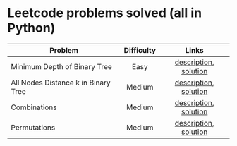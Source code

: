 # Leetcode problems solved (all in Python)

| Problem | Difficulty | Links |
| ---- | :----: | :----: |
| Minimum Depth of Binary Tree | Easy | [description](https://leetcode.com/problems/minimum-depth-of-binary-tree/description/), [solution](Easy/MinimumDepthOfBinaryTree.py) |
| All Nodes Distance k in Binary Tree | Medium | [description](https://leetcode.com/problems/all-nodes-distance-k-in-binary-tree/description/), [solution](Medium/AllNodesDistanceKInBinaryTree.py) |
| Combinations | Medium | [description](https://leetcode.com/problems/combinations/), [solution](Medium/Combinations.py) |
| Permutations | Medium | [description](https://leetcode.com/problems/permutations/), [solution](Medium/Permutations.py) |